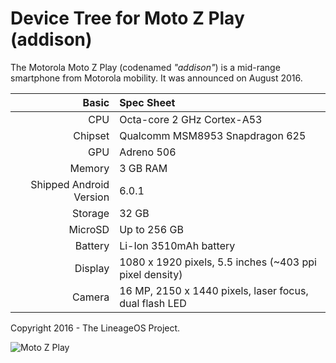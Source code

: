 Device Tree for Moto Z Play (addison)
===========================================

The Motorola Moto Z Play (codenamed _"addison"_) is a mid-range smartphone from Motorola mobility.
It was announced on August 2016.

Basic   | Spec Sheet
-------:|:-------------------------
CPU     | Octa-core 2 GHz Cortex-A53
Chipset | Qualcomm MSM8953 Snapdragon 625
GPU     | Adreno 506
Memory  | 3 GB RAM
Shipped Android Version | 6.0.1
Storage | 32 GB
MicroSD | Up to 256 GB
Battery | Li-Ion 3510mAh battery
Display | 1080 x 1920 pixels, 5.5 inches (~403 ppi pixel density)
Camera  | 16 MP, 2150 x 1440 pixels, laser focus, dual flash LED

Copyright 2016 - The LineageOS Project.

![Moto Z Play](https://fdn2.gsmarena.com/vv/pics/motorola/motorola-moto-z-play-2.jpg "Moto Z Play")
